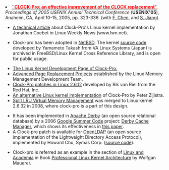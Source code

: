 <li> <a
 href="http://www.cse.ohio-state.edu/hpcs/WWW/HTML/publications/abs05-3.html">
``<b><font color=red>CLOCK-Pro:
an effective improvement of the CLOCK replacement</font></b>"</a>, <i>Proceedings
of 2005 USENIX Annual Technical Conference</i> (<b>USENIX'05</b>), Anaheim,
CA, April 10-15, 2005, pp. 323-336. (with <a
 href="http://www.cse.ohio-state.edu/%7Efchen"> F. Chen</a>, and <a
 href="http://www.ece.eng.wayne.edu/%7Esjiang"> S. Jiang</a>).
    <p> </p>
    <ul>
      <li> <a href="http://lwn.net/Articles/147879/?format=printable">
A technical article</a> about Clock-Pro's Linux kernel implementation by
Jonathan Coebet in Linux Weekly News (www.lwn.net).</li>
<p>
      <li> Clock-pro has been adopted in <a href=http://www.netbsd.org/>
NetBSD</a>. The kernel <a href="http://fxr.watson.org/fxr/source/uvm/uvm_pdpolicy_clockpro.c?v=NETBSD">source code</a>
developed by Yamamoto Takash from VA Linux Systems (Japan)
is archived in FreeBSD/Linux Kernel Cross Reference Library, and
is open for public usage.</li>
<p>
      <li> <a href="http://linux-mm.org/ClockProApproximation"> The
Linux Kernel Development Page of Clock-Pro.</a> </li>
      <li> <a href="http://linux-mm.org/AdvancedPageReplacement">Advanced
Page Replacement Projects</a> established by the Linux Memory Management
Development Team. </li>
      <li> <a href="http://www.surriel.com/patches/clockpro/2.6.12/">
Clock-Pro patches in Linux 2.6.12</a> developed by Rik van Riel from the Red Hat,
Inc.</li>
      <li> <a href="http://linux-mm.org/PeterZClockPro2">An
alternative Linux kernel implementation</a> of Clock-Pro by Peter Zijlstra.
      </li>
<li> <a href="http://linux-mm.org/PageReplacementDesign">Split LRU Virtual
Memory Management</a> was merged to Linux kernel 2.6.32 in 2008, where
clock-pro is a part of this design.

<p>
      <li> It has been implemented in <a
 href="http://db.apache.org/derby/#ApacheCon"> Apache Derby</a> (an
open source relational database) by a 2006 <a
 href="http://en.wikipedia.org/wiki/Google_Summer_of_Code"> Google
Summer Code</a> project: <a
 href="http://wiki.apache.org/db-derby/DerbyLruCacheManager">
Derby Cache Manager</a>, which shows its effectiveness in <a
 href="http://wenku.baidu.com/view/29c969c56137ee06eff918cc.html">
this paper</a>. </li>
      <li> A Clock-pro patch is available for
<a href="http://www.openldap.org/"> OpenLDAP</a> (an open source
implementation of the Lightweight Directory Access Protocol), implemented by
Howard Chu, Symas Corp.
(<a href="http://www.openldap.org/lists/openldap-bugs/200701/msg00039.html">source code</a>).
</li>
<p>
<li> Clock-pro is referred as an example in the section
of
<a href="http://www.cse.ohio-state.edu/%7Ezhang/professional-linux-2.pdf">
Linux and Academia</a>
in Book
<a href=http://books.google.com/books?id=o2XvS5dKf0YC&pg=PA1079&lpg=PA1079&dq=swap+token,+linux+kernel&source=bl&ots=QmynMiAmEY&sig=pAtUZUZAIRkfSl98vOZJJ4Ykdss&hl=en&ei=P_2GSoSVGN6Ptge4-9jnDA&sa=X&oi=book_result&ct=result&resnum=4#>
Professional Linux Kernel Architecture</a> by Wolfgan Mauerer.
